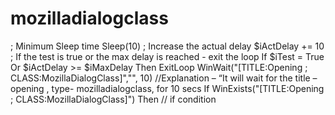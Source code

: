 # mozilladialogclass
; Minimum Sleep time     Sleep(10)      ; Increase the actual delay     $iActDelay += 10      ; If the test is true or the max delay is reached - exit the loop     If $iTest = True Or $iActDelay >= $iMaxDelay Then ExitLoop WinWait("[TITLE:Opening ; CLASS:MozillaDialogClass]","", 10)  //Explanation – “It will wait for the title – opening , type- mozilladialogclass, for 10 secs If WinExists("[TITLE:Opening ; CLASS:MozillaDialogClass]") Then  // if condition
